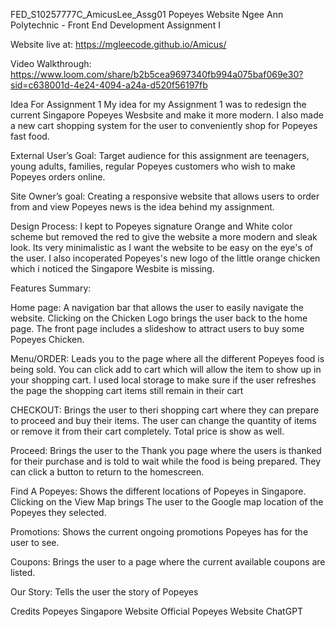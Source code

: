 FED_S10257777C_AmicusLee_Assg01
Popeyes Website
Ngee Ann Polytechnic - Front End Development Assignment I

Website live at:
https://mgleecode.github.io/Amicus/

Video Walkthrough:
https://www.loom.com/share/b2b5cea9697340fb994a075baf069e30?sid=c638001d-4e24-4094-a24a-d520f56197fb

Idea For Assignment 1
My idea for my Assignment 1 was to redesign the current Singapore Popeyes Wesbsite and make it more modern. I also made a new cart shopping system for the user to conveniently shop for Popeyes fast food.

External User’s Goal:
Target audience for this assignment are teenagers, young adults, families, regular Popeyes customers who wish to make Popeyes orders online.

Site Owner’s goal:
Creating a responsive website that allows users to order from and view Popeyes news is the idea behind my assignment.

Design Process:
I kept to Popeyes signature Orange and White color scheme but removed the red to give the website a more modern and sleak look. Its very minimalistic as I want the website to be easy on the eye's of the user.
I also incoperated Popeyes's new logo of the little orange chicken which i noticed the Singapore Wesbite is missing.

Features Summary:

Home page:
A navigation bar that allows the user to easily navigate the website. Clicking on the Chicken Logo brings the user back to the home page. The front page includes a slideshow to attract users to buy some Popeyes Chicken.

Menu/ORDER:
Leads you to the page where all the different Popeyes food is being sold. You can click add to cart which will allow the item to show up in your shopping cart. I used local storage to make sure if the user refreshes the page the shopping cart items still remain in their cart

CHECKOUT:
Brings the user to theri shopping cart where they can prepare to proceed and buy their items. The user can change the quantity of items or remove it from their cart completely. Total price is show as well.

Proceed:
Brings the user to the Thank you page where the users is thanked for their purchase and is told to wait while the food is being prepared. They can click a button to return to the homescreen.

Find A Popeyes:
Shows the different locations of Popeyes in Singapore. Clicking on the View Map brings The user to the Google map location of the Popeyes they selected.

Promotions:
Shows the current ongoing promotions Popeyes has for the user to see.

Coupons:
Brings the user to a page where the current available coupons are listed.

Our Story:
Tells the user the story of Popeyes

Credits
Popeyes Singapore Website
Official Popeyes Website
ChatGPT
